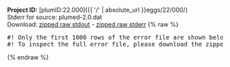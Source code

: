**Project ID:** [plumID:22.000]({{ '/' | absolute_url }}eggs/22/000/)  
Stderr for source:  plumed-2.0.dat   
Download: [zipped raw stdout](plumed-2.0.dat.plumed_master.stdout.txt.zip) - [zipped raw stderr](plumed-2.0.dat.plumed_master.stderr.txt.zip) 
{% raw %}
<pre>
#! Only the first 1000 rows of the error file are shown below
#! To inspect the full error file, please download the zipped raw stderr file above
</pre>
{% endraw %}
